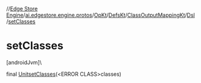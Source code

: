 //[Edge Store Engine](../../../../../../index.md)/[ai.edgestore.engine.protos](../../../../index.md)/[OpKt](../../../index.md)/[DefsKt](../../index.md)/[ClassOutputMappingKt](../index.md)/[Dsl](index.md)/[setClasses](set-classes.md)

# setClasses

[androidJvm]\

final [Unit](https://kotlinlang.org/api/latest/jvm/stdlib/kotlin/-unit/index.html)[setClasses](set-classes.md)(&lt;ERROR CLASS&gt;classes)
